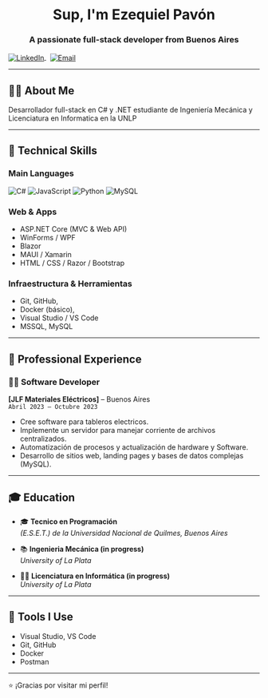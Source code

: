 <h1 align="center">Sup, I'm Ezequiel Pavón</h1>
<h3 align="center">A passionate full-stack developer from Buenos Aires</h3>

<p align="left">
  <a href="https://www.linkedin.com/in/eduardo-ezequiel-pavón" target="_blank">
    <img align="center" src="https://img.shields.io/badge/linkedin-%230077B5.svg?style=for-the-badge&logo=linkedin&logoColor=white" alt="LinkedIn" />
  </a>
  &nbsp;
  <a href="mailto:pavoneduardoezequiel001@gmail.com" target="_blank">
    <img align="center" src="https://img.shields.io/badge/Gmail-D14836?style=for-the-badge&logo=gmail&logoColor=white" alt="Email" />
  </a>
</p>

---

## 👨‍💻 About Me

Desarrollador full-stack en C# y .NET estudiante de Ingeniería Mecánica y Licenciatura en Informatica en la UNLP

---

## 🧠 Technical Skills

### Main Languages  
![C#](https://img.shields.io/badge/c%23-%23239120.svg?style=for-the-badge&logo=csharp&logoColor=white)
![JavaScript](https://img.shields.io/badge/javascript-%23323330.svg?style=for-the-badge&logo=javascript&logoColor=%23F7DF1E)
![Python](https://img.shields.io/badge/python-3670A0?style=for-the-badge&logo=python&logoColor=ffdd54)
![MySQL](https://img.shields.io/badge/mysql-4479A1.svg?style=for-the-badge&logo=mysql&logoColor=white)

### Web & Apps  
- ASP.NET Core (MVC & Web API)  
- WinForms / WPF  
- Blazor  
- MAUI / Xamarin  
- HTML / CSS / Razor / Bootstrap

### Infraestructura & Herramientas  
- Git, GitHub,  
- Docker (básico), 
- Visual Studio / VS Code  
- MSSQL, MySQL  

---

## 🧳 Professional Experience

### 👨‍💻 Software Developer  
**[JLF Materiales Eléctricos]** – Buenos Aires  
`Abril 2023 – Octubre 2023`  
- Cree software para tableros electricos.  
- Implemente un servidor para manejar corriente de archivos centralizados.  
- Automatización de procesos y actualización de hardware y Software.  
- Desarrollo de sitios web, landing pages y bases de datos complejas (MySQL).

---

## 🎓 Education

- 🎓 **Tecnico en Programación**  
  _(E.S.E.T.) de la Universidad Nacional de Quilmes, Buenos Aires_

- 📚 **Ingenieria Mecánica (in progress)**  
  _University of La Plata_

- 👨‍💻 **Licenciatura en Informática (in progress)**  
  _University of La Plata_

---

## 🔧 Tools I Use
- Visual Studio, VS Code  
- Git, GitHub    
- Docker    
- Postman  

---
⭐ ¡Gracias por visitar mi perfil!
